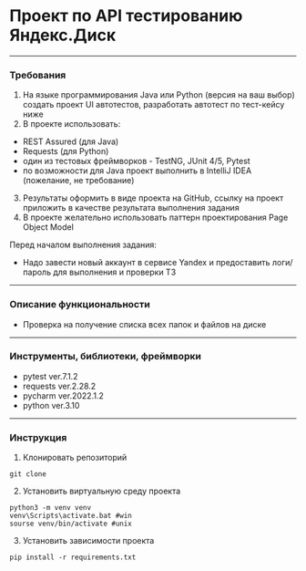 # Проект по API тестированию Яндекс.Диск
***
### Требования
1. На языке программирования Java или Python (версия на ваш выбор) создать проект
UI автотестов, разработать автотест по тест-кейсу ниже
2. В проекте использовать:
* REST Assured (для Java)
* Requests (для Python)
* один из тестовых фреймворков - TestNG, JUnit 4/5, Pytest
* по возможности для Java проект выполнить в IntelliJ IDEA (пожелание, не
требование)
3. Результаты оформить в виде проекта на GitHub, ссылку на проект приложить в
качестве результата выполнения задания
4. В проекте желательно использовать паттерн проектирования Page Object Model


Перед началом выполнения задания:
* Надо завести новый аккаунт в сервисе Yandex и предоставить логи/пароль для
выполнения и проверки ТЗ
***
### Описание функциональности

* Проверка на получение списка всех папок и файлов на диске
***
### Инструменты, библиотеки, фреймворки
* pytest ver.7.1.2
* requests ver.2.28.2
* pycharm ver.2022.1.2
* python  ver.3.10
***
### Инструкция
1. Клонировать репозиторий

```
git clone 
```
2. Установить виртуальную среду проекта
```
python3 -m venv venv
venv\Scripts\activate.bat #win
sourse venv/bin/activate #unix
```
3. Установить зависимости проекта
```
pip install -r requirements.txt
```